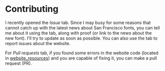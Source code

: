 # Contributing
I recently opened the *Issue* tab. Since I may busy for some reasons that cannot catch up with the latest news about San Francisco fonts, you can tell me about it using the tab, along with proof (or link to the news about the new font). I'll try to update as soon as possible. You can also use the tab to report issues about the website.

For *Pull requests* tab, if you found some errors in the website code (located in [website_resources](/website_resources)) and you are capable of fixing it, you can make a pull request (PR).
